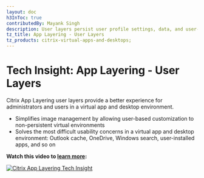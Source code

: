 ```yaml
---
layout: doc
h3InToc: true
contributedBy: Mayank Singh
description: User layers persist user profile settings, data, and user-installed applications in non-persistent VDI environments.
tz_title: App Layering - User Layers
tz_products: citrix-virtual-apps-and-desktops;
---
```

# Tech Insight: App Layering - User Layers

Citrix App Layering user layers provide a better experience for administrators and users in a virtual app and desktop environment.

-  Simplifies image management by allowing user-based customization to non-persistent virtual environments
-  Solves the most difficult usability concerns in a virtual app and desktop environment: Outlook cache, OneDrive, Windows search, user-installed apps, and so on

**Watch this video to [learn more](https://www.youtube.com/watch?v=vd0JoHkCZGs):**

[![Citrix App Layering Tech Insight](/en-us/tech-zone/learn/media/shared_video-placeholder.png)](https://www.youtube.com/watch?v=vd0JoHkCZGs)
